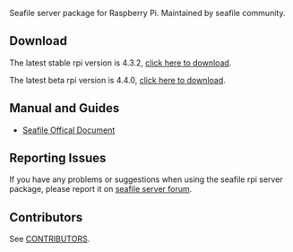 Seafile server package for Raspberry Pi. Maintained by seafile community.

## Download

The latest stable rpi version is 4.3.2, [click here to download](https://github.com/haiwen/seafile-rpi/releases/download/v4.3.2/seafile-server_stable_4.3.2_pi.tar.gz).

The latest beta rpi version is 4.4.0,  [click here to download](https://github.com/haiwen/seafile-rpi/releases/download/v4.4.0/seafile-server_beta_.4.0_pi.tar.gz).

## Manual and Guides

- [Seafile Offical Document](http://manual.seafile.com/deploy/using_sqlite.html)

## Reporting Issues

If you have any problems or suggestions when using the seafile rpi server package, please report it on [seafile server forum](https://forum.seafile-server.org/).

## Contributors

See [CONTRIBUTORS](CONTRIBUTORS).
